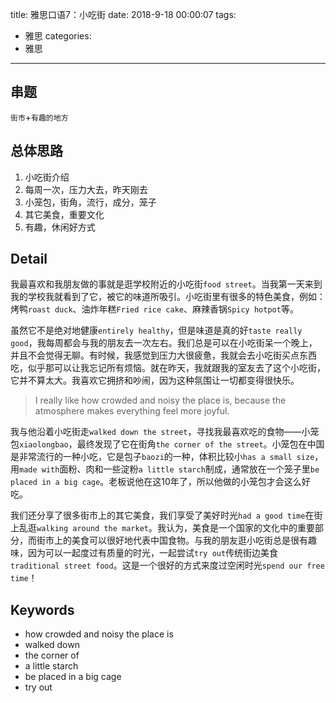 ﻿title: 雅思口语7：小吃街
date: 2018-9-18  00:00:07
tags: 
- 雅思
categories: 
- 雅思

---
## 串题
`街市`+`有趣的地方`

## 总体思路

 1. 小吃街介绍
 2. 每周一次，压力大去，昨天刚去
 3. 小笼包，街角，流行，成分，笼子
 4. 其它美食，重要文化
 5. 有趣，休闲好方式

## Detail

我最喜欢和我朋友做的事就是逛学校附近的小吃街`food street`。当我第一天来到我的学校我就看到了它，被它的味道所吸引。小吃街里有很多的特色美食，例如：烤鸭`roast duck`、油炸年糕`Fried rice cake`、麻辣香锅`Spicy hotpot`等。

虽然它不是绝对地健康`entirely healthy`，但是味道是真的好`taste really good`，我每周都会与我的朋友去一次左右。我们总是可以在小吃街呆一个晚上，并且不会觉得无聊。有时候，我感觉到压力大很疲惫，我就会去小吃街买点东西吃，似乎那可以让我忘记所有烦恼。就在昨天，我就跟我的室友去了这个小吃街，它并不算太大。我喜欢它拥挤和吵闹，因为这种氛围让一切都变得很快乐。

> I really like how crowded and noisy the place is, because the atmosphere makes everything feel more joyful.

我与他沿着小吃街走`walked down the street`，寻找我最喜欢吃的食物——小笼包`xiaolongbao`，最终发现了它在街角`the corner of the street`。小笼包在中国是非常流行的一种小吃，它是包子`baozi`的一种，体积比较小`has a small size`，用`made with`面粉、肉和一些淀粉`a little starch`制成，通常放在一个笼子里`be placed in a big cage`。老板说他在这10年了，所以他做的小笼包才会这么好吃。

我们还分享了很多街市上的其它美食，我们享受了美好时光`had a good time`在街上乱逛`walking around the market`。我认为，美食是一个国家的文化中的重要部分，而街市上的美食可以很好地代表中国食物。与我的朋友逛小吃街总是很有趣味，因为可以一起度过有质量的时光，一起尝试`try out`传统街边美食`traditional street food`。这是一个很好的方式来度过空闲时光`spend our free time`！

## Keywords

 - how crowded and noisy the place is
 - walked down
 - the corner of 
 - a little starch
 - be placed in a big cage
 - try out